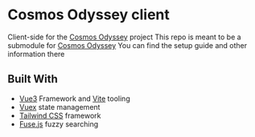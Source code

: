 # Cosmos Odyssey client

Client-side for the [Cosmos Odyssey](https://github.com/ClevenL/cosmos-odyssey) project
This repo is meant to be a submodule for [Cosmos Odyssey](https://github.com/ClevenL/cosmos-odyssey)
You can find the setup guide and other information there

## Built With

* [Vue3](https://vuejs.org/) Framework and [Vite](https://vitejs.dev/) tooling
* [Vuex](https://vuex.vuejs.org/#what-is-a-state-management-pattern) state management
* [Tailwind CSS](https://tailwindcss.com) framework
* [Fuse.js](https://fusejs.io/) fuzzy searching